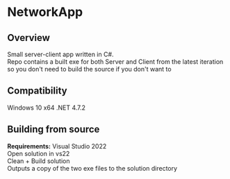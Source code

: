 # NetworkApp<br>

## Overview<br>
Small server-client app written in C#.<br>
Repo contains a built exe for both Server and Client from the latest iteration so you don't need to build the source if you don't want to<br>

## Compatibility<br>
Windows 10 x64 .NET 4.7.2<br>

## Building from source<br>
<b>Requirements:</b> Visual Studio 2022<br>
Open solution in vs22<br>
Clean + Build solution<br>
Outputs a copy of the two exe files to the solution directory<br>

